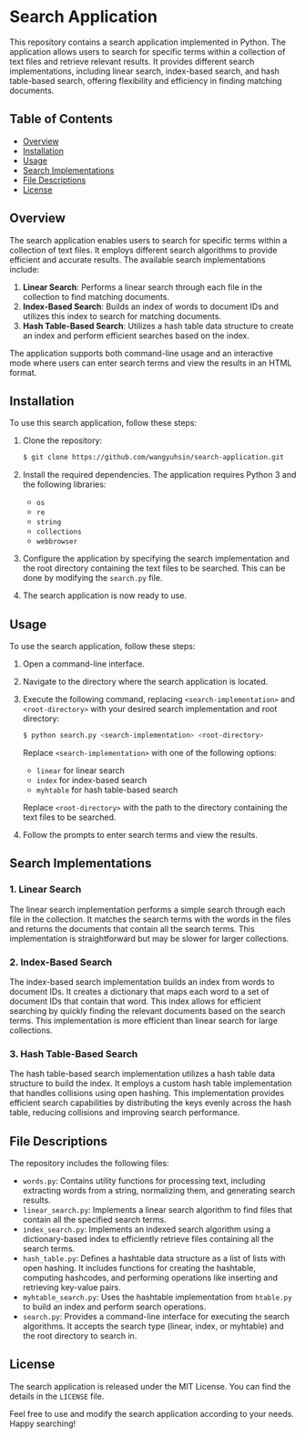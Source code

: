 # Search Application

This repository contains a search application implemented in Python. The application allows users to search for specific terms within a collection of text files and retrieve relevant results. It provides different search implementations, including linear search, index-based search, and hash table-based search, offering flexibility and efficiency in finding matching documents.

## Table of Contents

- [Overview](#overview)
- [Installation](#installation)
- [Usage](#usage)
- [Search Implementations](#search-implementations)
- [File Descriptions](#file-descriptions)
- [License](#license)

## Overview

The search application enables users to search for specific terms within a collection of text files. It employs different search algorithms to provide efficient and accurate results. The available search implementations include:

1. **Linear Search**: Performs a linear search through each file in the collection to find matching documents.
2. **Index-Based Search**: Builds an index of words to document IDs and utilizes this index to search for matching documents.
3. **Hash Table-Based Search**: Utilizes a hash table data structure to create an index and perform efficient searches based on the index.

The application supports both command-line usage and an interactive mode where users can enter search terms and view the results in an HTML format.

## Installation

To use this search application, follow these steps:

1. Clone the repository:

   ```bash
   $ git clone https://github.com/wangyuhsin/search-application.git
   ```

2. Install the required dependencies. The application requires Python 3 and the following libraries:

   - `os`
   - `re`
   - `string`
   - `collections`
   - `webbrowser`


3. Configure the application by specifying the search implementation and the root directory containing the text files to be searched. This can be done by modifying the `search.py` file.

4. The search application is now ready to use.

## Usage

To use the search application, follow these steps:

1. Open a command-line interface.

2. Navigate to the directory where the search application is located.

3. Execute the following command, replacing `<search-implementation>` and `<root-directory>` with your desired search implementation and root directory:

   ```bash
   $ python search.py <search-implementation> <root-directory>
   ```

   Replace `<search-implementation>` with one of the following options:
   - `linear` for linear search
   - `index` for index-based search
   - `myhtable` for hash table-based search

   Replace `<root-directory>` with the path to the directory containing the text files to be searched.

4. Follow the prompts to enter search terms and view the results.

## Search Implementations

### 1. Linear Search

The linear search implementation performs a simple search through each file in the collection. It matches the search terms with the words in the files and returns the documents that contain all the search terms. This implementation is straightforward but may be slower for larger collections.

### 2. Index-Based Search

The index-based search implementation builds an index from words to document IDs. It creates a dictionary that maps each word to a set of document IDs that contain that word. This index allows for efficient searching by quickly finding the relevant documents based on the search terms. This implementation is more efficient than linear search for large collections.

### 3. Hash Table-Based Search

The hash table-based search implementation utilizes a hash table data structure to build the index. It employs a custom hash table implementation that handles collisions using open hashing. This implementation provides efficient search capabilities by distributing the keys evenly across the hash table, reducing collisions and improving search performance.

## File Descriptions

The repository includes the following files: 
- `words.py`: Contains utility functions for processing text, including extracting words from a string, normalizing them, and generating search results.
- `linear_search.py`: Implements a linear search algorithm to find files that contain all the specified search terms.
- `index_search.py`: Implements an indexed search algorithm using a dictionary-based index to efficiently retrieve files containing all the search terms.
- `hash_table.py`: Defines a hashtable data structure as a list of lists with open hashing. It includes functions for creating the hashtable, computing hashcodes, and performing operations like inserting and retrieving key-value pairs.
- `myhtable_search.py`: Uses the hashtable implementation from `htable.py` to build an index and perform search operations.
- `search.py`: Provides a command-line interface for executing the search algorithms. It accepts the search type (linear, index, or myhtable) and the root directory to search in.


## License

The search application is released under the MIT License. You can find the details in the `LICENSE` file.

Feel free to use and modify the search application according to your needs. Happy searching!
